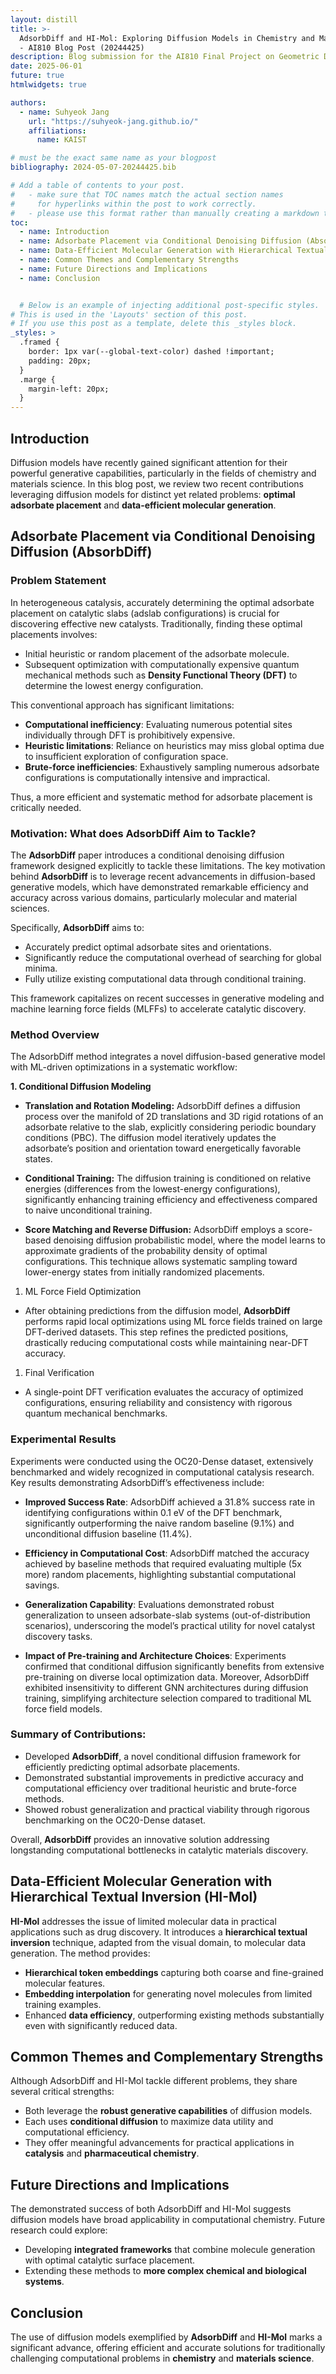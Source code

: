 ```yaml
---
layout: distill
title: >-
  AdsorbDiff and HI-Mol: Exploring Diffusion Models in Chemistry and Material Science 
  - AI810 Blog Post (20244425)
description: Blog submission for the AI810 Final Project on Geometric Deep Learning
date: 2025-06-01
future: true
htmlwidgets: true

authors:
  - name: Suhyeok Jang
    url: "https://suhyeok-jang.github.io/"
    affiliations:
      name: KAIST

# must be the exact same name as your blogpost
bibliography: 2024-05-07-20244425.bib  

# Add a table of contents to your post.
#   - make sure that TOC names match the actual section names
#     for hyperlinks within the post to work correctly. 
#   - please use this format rather than manually creating a markdown table of contents.
toc:
  - name: Introduction
  - name: Adsorbate Placement via Conditional Denoising Diffusion (AbsorbDiff)
  - name: Data-Efficient Molecular Generation with Hierarchical Textual Inversion (HI-Mol)
  - name: Common Themes and Complementary Strengths
  - name: Future Directions and Implications
  - name: Conclusion


  # Below is an example of injecting additional post-specific styles.
# This is used in the 'Layouts' section of this post.
# If you use this post as a template, delete this _styles block.
_styles: >
  .framed {
    border: 1px var(--global-text-color) dashed !important;
    padding: 20px;
  }
  .marge {
    margin-left: 20px;
  }
---
```


## Introduction

Diffusion models have recently gained significant attention for their powerful generative capabilities, particularly in the fields of chemistry and materials science. In this blog post, we review two recent contributions leveraging diffusion models for distinct yet related problems: **optimal adsorbate placement** and **data-efficient molecular generation**.

## Adsorbate Placement via Conditional Denoising Diffusion (AbsorbDiff)

### Problem Statement

In heterogeneous catalysis, accurately determining the optimal adsorbate placement on catalytic slabs (adslab configurations) is crucial for discovering effective new catalysts. Traditionally, finding these optimal placements involves:

* Initial heuristic or random placement of the adsorbate molecule.
* Subsequent optimization with computationally expensive quantum mechanical methods such as **Density Functional Theory (DFT)** to determine the lowest energy configuration.

This conventional approach has significant limitations:

* **Computational inefficiency**: Evaluating numerous potential sites individually through DFT is prohibitively expensive.
* **Heuristic limitations**: Reliance on heuristics may miss global optima due to insufficient exploration of configuration space.
* **Brute-force inefficiencies**: Exhaustively sampling numerous adsorbate configurations is computationally intensive and impractical.

Thus, a more efficient and systematic method for adsorbate placement is critically needed.

### Motivation: What does AdsorbDiff Aim to Tackle?

The **AdsorbDiff** paper introduces a conditional denoising diffusion framework designed explicitly to tackle these limitations. The key motivation behind **AdsorbDiff** is to leverage recent advancements in diffusion-based generative models, which have demonstrated remarkable efficiency and accuracy across various domains, particularly molecular and material sciences.

Specifically, **AdsorbDiff** aims to:

* Accurately predict optimal adsorbate sites and orientations.
* Significantly reduce the computational overhead of searching for global minima.
* Fully utilize existing computational data through conditional training.

This framework capitalizes on recent successes in generative modeling and machine learning force fields (MLFFs) to accelerate catalytic discovery.

### Method Overview

The AdsorbDiff method integrates a novel diffusion-based generative model with ML-driven optimizations in a systematic workflow:

**1. Conditional Diffusion Modeling**

*	**Translation and Rotation Modeling:**
AdsorbDiff defines a diffusion process over the manifold of 2D translations and 3D rigid rotations of an adsorbate relative to the slab, explicitly considering periodic boundary conditions (PBC). The diffusion model iteratively updates the adsorbate’s position and orientation toward energetically favorable states.

* **Conditional Training:**
The diffusion training is conditioned on relative energies (differences from the lowest-energy configurations), significantly enhancing training efficiency and effectiveness compared to naive unconditional training.

* **Score Matching and Reverse Diffusion:**
AdsorbDiff employs a score-based denoising diffusion probabilistic model, where the model learns to approximate gradients of the probability density of optimal configurations. This technique allows systematic sampling toward lower-energy states from initially randomized placements.

1. ML Force Field Optimization

*	After obtaining predictions from the diffusion model, **AdsorbDiff** performs rapid local optimizations using ML force fields trained on large DFT-derived datasets. This step refines the predicted positions, drastically reducing computational costs while maintaining near-DFT accuracy.

1. Final Verification

*	A single-point DFT verification evaluates the accuracy of optimized configurations, ensuring reliability and consistency with rigorous quantum mechanical benchmarks.

<!-- Figure: Detailed workflow of AdsorbDiff highlighting the conditional diffusion modeling and subsequent ML force field optimization steps. -->

### Experimental Results

Experiments were conducted using the OC20-Dense dataset, extensively benchmarked and widely recognized in computational catalysis research. Key results demonstrating AdsorbDiff’s effectiveness include:

* **Improved Success Rate**:
AdsorbDiff achieved a 31.8% success rate in identifying configurations within 0.1 eV of the DFT benchmark, significantly outperforming the naive random baseline (9.1%) and unconditional diffusion baseline (11.4%).

* **Efficiency in Computational Cost**:
AdsorbDiff matched the accuracy achieved by baseline methods that required evaluating multiple (5x more) random placements, highlighting substantial computational savings.

* **Generalization Capability**:
Evaluations demonstrated robust generalization to unseen adsorbate-slab systems (out-of-distribution scenarios), underscoring the model’s practical utility for novel catalyst discovery tasks.

* **Impact of Pre-training and Architecture Choices**:
Experiments confirmed that conditional diffusion significantly benefits from extensive pre-training on diverse local optimization data. Moreover, AdsorbDiff exhibited insensitivity to different GNN architectures during diffusion training, simplifying architecture selection compared to traditional ML force field models.

<!-- Figure: AdsorbDiff vs. baseline methods in terms of DFT success rates and computational efficiency. -->

### Summary of Contributions:

* Developed **AdsorbDiff**, a novel conditional diffusion framework for efficiently predicting optimal adsorbate placements.
* Demonstrated substantial improvements in predictive accuracy and computational efficiency over traditional heuristic and brute-force methods.
* Showed robust generalization and practical viability through rigorous benchmarking on the OC20-Dense dataset.

Overall, **AdsorbDiff** provides an innovative solution addressing longstanding computational bottlenecks in catalytic materials discovery.

## Data-Efficient Molecular Generation with Hierarchical Textual Inversion (HI-Mol)


**HI-Mol** addresses the issue of limited molecular data in practical applications such as drug discovery. It introduces a **hierarchical textual inversion** technique, adapted from the visual domain, to molecular data generation. The method provides:

- **Hierarchical token embeddings** capturing both coarse and fine-grained molecular features.
- **Embedding interpolation** for generating novel molecules from limited training examples.
- Enhanced **data efficiency**, outperforming existing methods substantially even with significantly reduced data.


## Common Themes and Complementary Strengths

Although AdsorbDiff and HI-Mol tackle different problems, they share several critical strengths:

- Both leverage the **robust generative capabilities** of diffusion models.
- Each uses **conditional diffusion** to maximize data utility and computational efficiency.
- They offer meaningful advancements for practical applications in **catalysis** and **pharmaceutical chemistry**.

## Future Directions and Implications

The demonstrated success of both AdsorbDiff and HI-Mol suggests diffusion models have broad applicability in computational chemistry. Future research could explore:

- Developing **integrated frameworks** that combine molecule generation with optimal catalytic surface placement.
- Extending these methods to **more complex chemical and biological systems**.

## Conclusion

The use of diffusion models exemplified by **AdsorbDiff** and **HI-Mol** marks a significant advance, offering efficient and accurate solutions for traditionally challenging computational problems in **chemistry** and **materials science**.

